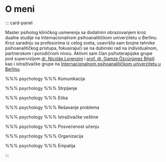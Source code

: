 # O meni

::: card-panel

Master psiholog kliničkog usmerenja sa dodatnim obrazovanjem kroz dualne studije na Internacionalnom psihoanalitičkom univerzitetu u Berlinu. Kroz saradnju sa profesorima iz celog sveta, usavršila sam brojne tehnike psihoanalitičkog pristupa, fokusirajući se na dubinski rad na individualnom, partnerskom i porodičnom nivou. Aktivni sam član psihoterapijske grupe pod supervizijom [dr. Nicolás Lorenzini](https://www.researchgate.net/profile/Nicolas-Lorenzini) i [prof. dr. Gamze Özcürümez Bilgili](https://www.researchgate.net/profile/Gamze-Ozcurumez) kao i istraživačke grupe na [Internacionalnom psihoanalitičkom univerzitetu u Berlinu](https://www.ipu-berlin.de/introducing-ipu-alumni-topic-ambassadors/).

%%% psychology %%% Komunikacija

%%% psychology %%% Strpljenje

%%% psychology %%% Etika

%%% psychology %%% Rešavanje problema

%%% psychology %%% Istraživačke veštine

%%% psychology %%% Posvećenost učenju

%%% psychology %%% Organizacija

%%% psychology %%% Empatija

:::